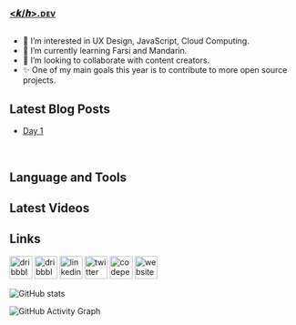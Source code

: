 ### [&#60;𝒌&#47;𝒉&#62;.ᴅᴇᴠ](https://kevinhite.dev)
##  
- 👀 I’m interested in UX Design, JavaScript, Cloud Computing.
- 🌱 I’m currently learning Farsi and Mandarin.
- 💞️ I’m looking to collaborate with content creators.
- ✨ One of my main goals this year is to contribute to more open source projects.

## Latest Blog Posts
<!-- BLOG-POST-LIST:START -->
- [Day 1](https://journal.kevinhite.dev/post/672935506308431872)
<!-- BLOG-POST-LIST:END -->

<br/>

## Language and Tools

## Latest Videos

## Links

[<img src='https://cdn.jsdelivr.net/npm/simple-icons@3.0.1/icons/bitbucket.svg' alt='dribbble' height='40'>](https://www.bitbucket.org/kevinhitedev) 
[<img src='https://cdn.jsdelivr.net/npm/simple-icons@3.0.1/icons/dribbble.svg' alt='dribbble' height='40'>](https://www.dribbble.com/kevinhitedev)   [<img src='https://cdn.jsdelivr.net/npm/simple-icons@3.0.1/icons/linkedin.svg' alt='linkedin' height='40'>](https://www.linkedin.com/in/kevinhitedev/) [<img src='https://cdn.jsdelivr.net/npm/simple-icons@3.0.1/icons/twitter.svg' alt='twitter' height='40'>](https://twitter.com/kevinhitedev)  [<img src='https://cdn.jsdelivr.net/npm/simple-icons@3.0.1/icons/codepen.svg' alt='codepen' height='40'>](https://codepen.io/kevinhitedev)  [<img src='https://cdn.jsdelivr.net/npm/simple-icons@3.0.1/icons/jsfiddle.svg' alt='website' height='40'>](https://jsfiddle.net/user/kevinhitedev) 


![GitHub stats](https://github-readme-stats.vercel.app/api?username=kevinhitedev&show_icons=true)  

![GitHub Activity Graph](https://activity-graph.herokuapp.com/graph?username=kevinhitedev) 
